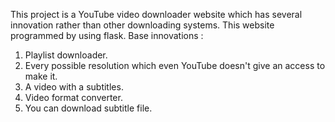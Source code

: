 This project is a YouTube video downloader website which has several innovation rather than other downloading systems. This website programmed by using flask.
Base innovations :
1) Playlist downloader.
2) Every possible resolution which even YouTube doesn't give an access to make it.
3) A video with a subtitles.
4) Video format converter.
5) You can download subtitle file.
